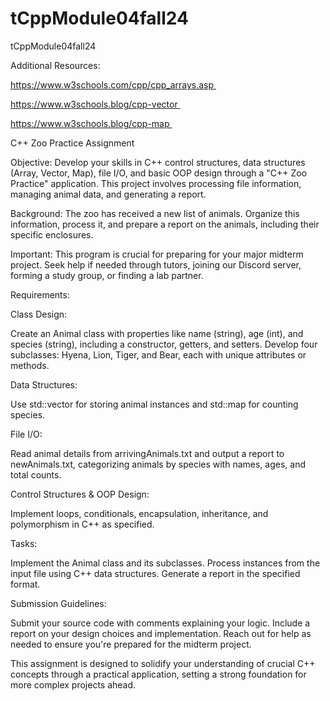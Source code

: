 # tCppModule04fall24
tCppModule04fall24

Additional Resources:

https://www.w3schools.com/cpp/cpp_arrays.asp 

https://www.w3schools.blog/cpp-vector 

https://www.w3schools.blog/cpp-map 

C++ Zoo Practice Assignment

Objective:
Develop your skills in C++ control structures, data structures (Array, Vector, Map), file I/O, and basic OOP design through a "C++ Zoo Practice" application. This project involves processing file information, managing animal data, and generating a report.

Background:
The zoo has received a new list of animals. Organize this information, process it, and prepare a report on the animals, including their specific enclosures.

Important:
This program is crucial for preparing for your major midterm project. Seek help if needed through tutors, joining our Discord server, forming a study group, or finding a lab partner.

Requirements:

Class Design:

Create an Animal class with properties like name (string), age (int), and species (string), including a constructor, getters, and setters.
Develop four subclasses: Hyena, Lion, Tiger, and Bear, each with unique attributes or methods.

Data Structures:

Use std::vector for storing animal instances and std::map for counting species.

File I/O:

Read animal details from arrivingAnimals.txt and output a report to newAnimals.txt, categorizing animals by species with names, ages, and total counts.

Control Structures & OOP Design:

Implement loops, conditionals, encapsulation, inheritance, and polymorphism in C++ as specified.

Tasks:

Implement the Animal class and its subclasses.
Process instances from the input file using C++ data structures.
Generate a report in the specified format.

Submission Guidelines:

Submit your source code with comments explaining your logic.
Include a report on your design choices and implementation.
Reach out for help as needed to ensure you're prepared for the midterm project.

This assignment is designed to solidify your understanding of crucial C++ concepts through a practical application, setting a strong foundation for more complex projects ahead.
